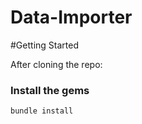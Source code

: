 # Data-Importer

#Getting Started

After cloning the repo:
### Install the gems

```
bundle install
```
